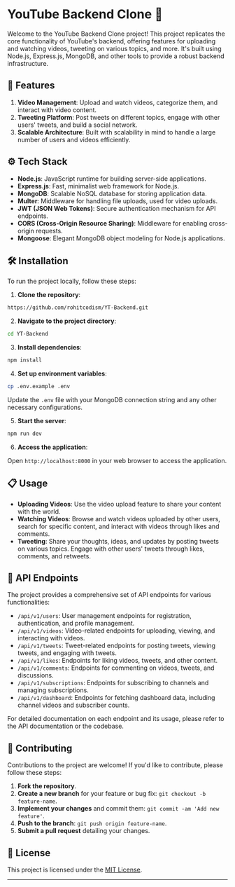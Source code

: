 # YouTube Backend Clone 🎥

Welcome to the YouTube Backend Clone project! This project replicates the core functionality of YouTube's backend, offering features for uploading and watching videos, tweeting on various topics, and more. It's built using Node.js, Express.js, MongoDB, and other tools to provide a robust backend infrastructure.

## 🚀 Features

1. **Video Management**: Upload and watch videos, categorize them, and interact with video content.
2. **Tweeting Platform**: Post tweets on different topics, engage with other users' tweets, and build a social network.
3. **Scalable Architecture**: Built with scalability in mind to handle a large number of users and videos efficiently.

## ⚙️ Tech Stack

- **Node.js**: JavaScript runtime for building server-side applications.
- **Express.js**: Fast, minimalist web framework for Node.js.
- **MongoDB**: Scalable NoSQL database for storing application data.
- **Multer**: Middleware for handling file uploads, used for video uploads.
- **JWT (JSON Web Tokens)**: Secure authentication mechanism for API endpoints.
- **CORS (Cross-Origin Resource Sharing)**: Middleware for enabling cross-origin requests.
- **Mongoose**: Elegant MongoDB object modeling for Node.js applications.

## 🛠️ Installation

To run the project locally, follow these steps:

1. **Clone the repository**:

```bash
https://github.com/rohitcodism/YT-Backend.git
```

2. **Navigate to the project directory**:

```bash
cd YT-Backend
```

3. **Install dependencies**:

```bash
npm install
```

4. **Set up environment variables**:

```bash
cp .env.example .env
```

Update the `.env` file with your MongoDB connection string and any other necessary configurations.

5. **Start the server**:

```bash
npm run dev
```

6. **Access the application**:

Open `http://localhost:8000` in your web browser to access the application.

## 📋 Usage

- **Uploading Videos**: Use the video upload feature to share your content with the world.
- **Watching Videos**: Browse and watch videos uploaded by other users, search for specific content, and interact with videos through likes and comments.
- **Tweeting**: Share your thoughts, ideas, and updates by posting tweets on various topics. Engage with other users' tweets through likes, comments, and retweets.

## 📡 API Endpoints

The project provides a comprehensive set of API endpoints for various functionalities:

- `/api/v1/users`: User management endpoints for registration, authentication, and profile management.
- `/api/v1/videos`: Video-related endpoints for uploading, viewing, and interacting with videos.
- `/api/v1/tweets`: Tweet-related endpoints for posting tweets, viewing tweets, and engaging with tweets.
- `/api/v1/likes`: Endpoints for liking videos, tweets, and other content.
- `/api/v1/comments`: Endpoints for commenting on videos, tweets, and discussions.
- `/api/v1/subscriptions`: Endpoints for subscribing to channels and managing subscriptions.
- `/api/v1/dashboard`: Endpoints for fetching dashboard data, including channel videos and subscriber counts.

For detailed documentation on each endpoint and its usage, please refer to the API documentation or the codebase.

## 🤝 Contributing

Contributions to the project are welcome! If you'd like to contribute, please follow these steps:

1. **Fork the repository**.
2. **Create a new branch** for your feature or bug fix: `git checkout -b feature-name`.
3. **Implement your changes** and commit them: `git commit -am 'Add new feature'`.
4. **Push to the branch**: `git push origin feature-name`.
5. **Submit a pull request** detailing your changes.

## 📄 License

This project is licensed under the [MIT License](LICENSE).

---
